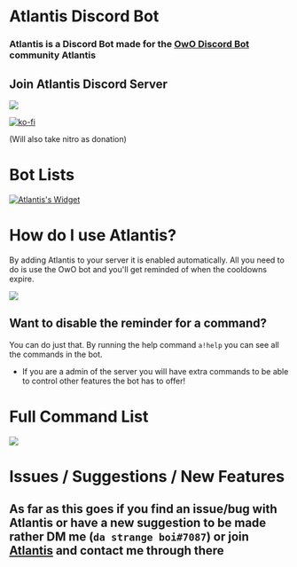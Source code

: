 # Atlantis Discord Bot
### Atlantis is a Discord Bot made for the [OwO Discord Bot](https://top.gg/bot/owo) community Atlantis

## Join Atlantis Discord Server
[![](https://discordapp.com/api/guilds/667900803528261657/widget.png?style=banner2)](https://discord.gg/FCUZeGb)

[![ko-fi](https://www.ko-fi.com/img/githubbutton_sm.svg)](https://ko-fi.com/B0B21I7HA)

(Will also take nitro as donation)

# Bot Lists
[![Atlantis's Widget](https://api.botlist.space/widget/688911718788628496/6?rounded=true&background=017a97&shadows=true "Atlantis's Widget")](https://botlist.space/bot/688911718788628496?utm_source=bls&utm_medium=widget&utm_campaign=688911718788628496)

# How do I use Atlantis?
By adding Atlantis to your server it is enabled automatically. 
All you need to do is use the OwO bot and you'll get reminded of when the cooldowns expire.

[![](https://i.imgur.com/mLepryJ.png)]()

## Want to disable the reminder for a command?
You can do just that. By running the help command `a!help` you can see all the commands in the bot. 

* If you are a admin of the server you will have extra commands to be able to control other features the bot has to offer!

# Full Command List
![](https://i.imgur.com/eoDWf8I.png)

# Issues / Suggestions / New Features
## As far as this goes if you find an issue/bug with Atlantis or have a new suggestion to be made rather DM me (`da strange boi#7087`) or join [Atlantis](https://discord.gg/FCUZeGb) and contact me through there